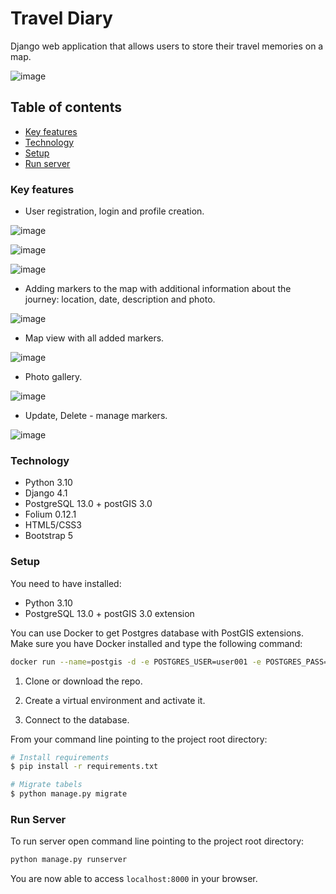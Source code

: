 # Travel Diary
Django web application that allows users to store their travel memories on a map. 

![image](https://user-images.githubusercontent.com/91879429/194930241-e97f70b1-bfe3-4be5-8c8c-64203ea25a9f.png)

## Table of contents
* [Key features](#key-features)
* [Technology](#technology)
* [Setup](#setup)
* [Run server](#run-server)

### Key features
* User registration, login and profile creation.

![image](https://user-images.githubusercontent.com/91879429/194930246-286bc528-f7b0-41d8-a99f-337bf7b9732c.png)

![image](https://user-images.githubusercontent.com/91879429/194930234-a4ebc50e-50fc-459d-8c8c-c7da466eb1b1.png)

![image](https://user-images.githubusercontent.com/91879429/194930238-9c0893c7-9e3d-4aff-a401-af47e3a634b4.png)

* Adding markers to the map with additional information about the journey: location, date, description and photo.

![image](https://user-images.githubusercontent.com/91879429/194931281-c0a6a6f6-2737-404e-9cf8-4e9baf645685.png)

* Map view with all added markers.

![image](https://user-images.githubusercontent.com/91879429/194930245-f45b8fea-2662-423d-b1a2-9a7b405991fe.png)

* Photo gallery.

![image](https://user-images.githubusercontent.com/91879429/194930230-b2c55648-63f3-4ce4-89d7-de2a8981db2a.png)

* Update, Delete - manage markers.

![image](https://user-images.githubusercontent.com/91879429/194930236-cf0baf97-6ef2-4e34-b33e-7018de723434.png)

### Technology
* Python 3.10
* Django 4.1
* PostgreSQL 13.0 + postGIS 3.0
* Folium 0.12.1
* HTML5/CSS3
* Bootstrap 5


### Setup
You need to have installed:
* Python 3.10
* PostgreSQL 13.0 + postGIS 3.0 extension

You can use Docker to get Postgres database with PostGIS extensions.
Make sure you have Docker installed and type the following command:
```bash
docker run --name=postgis -d -e POSTGRES_USER=user001 -e POSTGRES_PASS=secret1234 -e POSTGRES_DBNAME=gis -p 5432:5432 -v $(pwd)/postgres_data:/var/lib/postgresql kartoza/postgis:13
```


1. Clone or download the repo.

2. Create a virtual environment and activate it.

3. Connect to the database.

From your command line pointing to the project root directory:
```bash
# Install requirements
$ pip install -r requirements.txt

# Migrate tabels
$ python manage.py migrate
```

### Run Server
To run server open command line pointing to the project root directory:

```bash
python manage.py runserver
```

You are now able to access `localhost:8000` in your browser.

